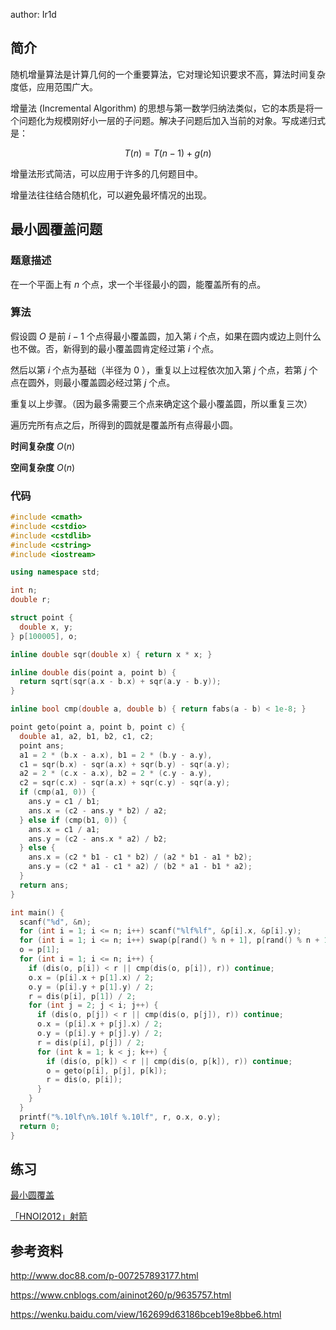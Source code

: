 author: Ir1d

## 简介

随机增量算法是计算几何的一个重要算法，它对理论知识要求不高，算法时间复杂度低，应用范围广大。

增量法 (Incremental Algorithm) 的思想与第一数学归纳法类似，它的本质是将一个问题化为规模刚好小一层的子问题。解决子问题后加入当前的对象。写成递归式是：

$$
T(n)=T(n-1)+g(n)
$$

增量法形式简洁，可以应用于许多的几何题目中。

增量法往往结合随机化，可以避免最坏情况的出现。

## 最小圆覆盖问题

### 题意描述

在一个平面上有 $n$ 个点，求一个半径最小的圆，能覆盖所有的点。

### 算法

假设圆 $O$ 是前 $i-1$ 个点得最小覆盖圆，加入第 $i$ 个点，如果在圆内或边上则什么也不做。否，新得到的最小覆盖圆肯定经过第 $i$ 个点。

然后以第 $i$ 个点为基础（半径为 $0$ ），重复以上过程依次加入第 $j$ 个点，若第 $j$ 个点在圆外，则最小覆盖圆必经过第 $j$ 个点。

重复以上步骤。（因为最多需要三个点来确定这个最小覆盖圆，所以重复三次）

遍历完所有点之后，所得到的圆就是覆盖所有点得最小圆。

 **时间复杂度**  $O(n)$ 

 **空间复杂度**  $O(n)$ 

### 代码

```cpp
#include <cmath>
#include <cstdio>
#include <cstdlib>
#include <cstring>
#include <iostream>

using namespace std;

int n;
double r;

struct point {
  double x, y;
} p[100005], o;

inline double sqr(double x) { return x * x; }

inline double dis(point a, point b) {
  return sqrt(sqr(a.x - b.x) + sqr(a.y - b.y));
}

inline bool cmp(double a, double b) { return fabs(a - b) < 1e-8; }

point geto(point a, point b, point c) {
  double a1, a2, b1, b2, c1, c2;
  point ans;
  a1 = 2 * (b.x - a.x), b1 = 2 * (b.y - a.y),
  c1 = sqr(b.x) - sqr(a.x) + sqr(b.y) - sqr(a.y);
  a2 = 2 * (c.x - a.x), b2 = 2 * (c.y - a.y),
  c2 = sqr(c.x) - sqr(a.x) + sqr(c.y) - sqr(a.y);
  if (cmp(a1, 0)) {
    ans.y = c1 / b1;
    ans.x = (c2 - ans.y * b2) / a2;
  } else if (cmp(b1, 0)) {
    ans.x = c1 / a1;
    ans.y = (c2 - ans.x * a2) / b2;
  } else {
    ans.x = (c2 * b1 - c1 * b2) / (a2 * b1 - a1 * b2);
    ans.y = (c2 * a1 - c1 * a2) / (b2 * a1 - b1 * a2);
  }
  return ans;
}

int main() {
  scanf("%d", &n);
  for (int i = 1; i <= n; i++) scanf("%lf%lf", &p[i].x, &p[i].y);
  for (int i = 1; i <= n; i++) swap(p[rand() % n + 1], p[rand() % n + 1]);
  o = p[1];
  for (int i = 1; i <= n; i++) {
    if (dis(o, p[i]) < r || cmp(dis(o, p[i]), r)) continue;
    o.x = (p[i].x + p[1].x) / 2;
    o.y = (p[i].y + p[1].y) / 2;
    r = dis(p[i], p[1]) / 2;
    for (int j = 2; j < i; j++) {
      if (dis(o, p[j]) < r || cmp(dis(o, p[j]), r)) continue;
      o.x = (p[i].x + p[j].x) / 2;
      o.y = (p[i].y + p[j].y) / 2;
      r = dis(p[i], p[j]) / 2;
      for (int k = 1; k < j; k++) {
        if (dis(o, p[k]) < r || cmp(dis(o, p[k]), r)) continue;
        o = geto(p[i], p[j], p[k]);
        r = dis(o, p[i]);
      }
    }
  }
  printf("%.10lf\n%.10lf %.10lf", r, o.x, o.y);
  return 0;
}
```

## 练习

 [最小圆覆盖](https://www.luogu.org/problem/P1742)

 [「HNOI2012」射箭](https://www.luogu.org/problem/P3222) 

## 参考资料

 <http://www.doc88.com/p-007257893177.html> 

 <https://www.cnblogs.com/aininot260/p/9635757.html> 

 <https://wenku.baidu.com/view/162699d63186bceb19e8bbe6.html> 
